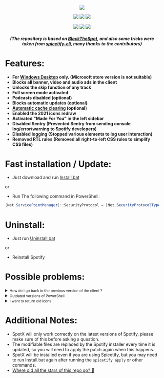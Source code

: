   <p align="center">
  <a href="https://github.com/amd64fox/SpotX/releases"><img src="https://user-images.githubusercontent.com/62529699/145750769-3d74b068-2d87-4292-9f21-ddd4bcea6d50.png" />
</p>



<p align="center">        
      <a href="https://t.me/amd64fox"><img src="https://img.shields.io/badge/%40Amd64fox-%40Amd64fox-blue.svg?style=flat&logo=telegram&label=Telegram"></a>
      <a href="https://youtu.be/d2-bKw6yTjo"><img src="https://img.shields.io/badge/ -red?style=flat&logo=youtube&label=Tutorial on Youtube"></a>
      <a href="https://4pda.to/forum/index.php?act=findpost&pid=104279894&anchor=Spoil-104279894-1"><img src="https://img.shields.io/badge/4PDA-Post-yellow"></a>
      </p>
      <p align="center">  
      <a href="https://github.com/amd64fox/SpotX/releases"><img src="https://img.shields.io/github/downloads/amd64fox/SpotX/total.svg?style=flat&label=Total downloads"></a>
      <a href="https://cutt.ly/PErptD8"><img src="https://img.shields.io/github/downloads/amd64fox/spotx/1.0/Install.bat?color=9cf&label=Downloads"></a>
      <a href="https://cutt.ly/ZEnk1qf"><img src="https://img.shields.io/github/downloads/amd64fox/spotx/1.0/Install_rus.bat?color=9cf&label=Downloads"></a>
    <h5 align="center">(The repository is based on <a href="https://github.com/mrpond/BlockTheSpot">BlockTheSpot</a>, and also some tricks were taken from <a href="https://github.com/khanhas/spicetify-cli">spicetify-cli</a>, many thanks to the contributors)</h5>
</p>





<h1>Features:</h1>

* <strong>For [Windows Desktop](https://www.spotify.com/download/windows/) only. (Microsoft store version is not suitable)</strong>
* <strong>Blocks all banner, video and audio ads in the client</strong>
* <strong>Unlocks the skip function of any track</strong>
* <strong>Full screen mode activated</strong>
* <strong>Podcasts disabled (optional)</strong>
* <strong>Blocks automatic updates (optional)</strong>
* <strong>[Automatic cache clearing](https://github.com/amd64fox/SpotX/discussions/2) (optional)</strong>
* <strong>Enabled the 2021 icons redraw</strong>
* <strong>Activated "Made For You" in the left sidebar</strong>
* <strong>Disabled Sentry (Prevented Sentry from sending console log/error/warning to Spotify developers)</strong>
* <strong>Disabled logging (Stopped various elements to log user interaction)</strong>
* <strong>Removed RTL rules (Removed all right-to-left CSS rules to simplify CSS files)</strong>



<h1>Fast installation / Update:</h1>

* Just download and run [Install.bat](https://cutt.ly/PErptD8)

or

* Run The following command in PowerShell:
```ps1
[Net.ServicePointManager]::SecurityProtocol = [Net.SecurityProtocolType]::Tls12; Invoke-WebRequest -UseBasicParsing 'https://raw.githubusercontent.com/amd64fox/SpotX/main/Install.ps1' | Invoke-Expression
```

<h1>Uninstall:</h1>

* Just run [Uninstall.bat](https://cutt.ly/dErpPEK)

or

* Reinstall Spotify    



<h1>Possible problems:</h1>
 
 
 <details>
<summary><small>How do I go back to the previous version of the client ?</small></summary><p>

  If you have problems with the patch after upgrading the client version, then use this [tool](https://github.com/amd64fox/Rollback-Spotify) to revert back to the working    version.

</details>
 

 <details>
<summary><small>Outdated versions of PowerShell</small></summary><p>

If you are using Windows 7 or Windows 8.1, there may be errors in the installation process due to an outdated version of NET Framework and PowerShell. 
   Do the following:
   * Upgrade to [NET Framework 4.8](https://go.microsoft.com/fwlink/?linkid=2088631)
   * Upgrade to [WMF 5.1](https://www.microsoft.com/en-us/download/details.aspx?id=54616)
   * Reboot your PC
   
   <strong>Note:</strong> For Windows 8 it is not possible to upgrade the PowerShell version, please upgrade to Windows 8.1 or 10

</details>


 <details>
<summary><small>I want to return old icons</small></summary><p>

  [There is an answer here](https://github.com/amd64fox/SpotX/discussions/20#discussioncomment-1922206), if you do not like the new icons leave your comment there.

</details>



<h1>Additional Notes:</h1>

* SpotX will only work correctly on the latest versions of Spotify, please make sure of this before asking a question.  
* The modifiable files are replaced by the Spotify installer every time it is updated, so you will need to apply the patch again when this happens.
* SpotX will be installed even if you are using Spicetify, but you may need to run Install.bat again after running the `spicetify apply` or other commands.
* [Where did all the stars of this repo go? 🤣](https://github.com/amd64fox/SpotX/discussions/21)
